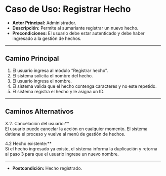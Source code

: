 # Caso de Uso: Registrar Hecho

- **Actor Principal:** Administrador.  
- **Descripción:** Permite al sumariante registrar un nuevo hecho.  
- **Precondiciones:** El usuario debe estar autenticado y debe haber ingresado a la gestión de hechos.   
---

## Camino Principal

1. El usuario ingresa al módulo “Registrar hecho”.
2. El sistema solicita el nombre del hecho.
3. El usuario ingresa el nombre.
4. El sistema valida que el hecho contenga caracteres y no este repetido.
5. El sistema registra el hecho y le asigna un ID.

---

## Caminos Alternativos

X.2. Cancelación del usuario:**  
  El usuario puede cancelar la acción en cualquier momento. El sistema detiene el proceso y vuelve al menú de gestión de hechos.

4.2 Hecho existente:**  
  Si el hecho ingresado ya existe, el sistema informa la duplicación y retorna al paso 3 para que el usuario ingrese un nuevo nombre.

--- 

- **Postcondición:** Hecho registrado.
